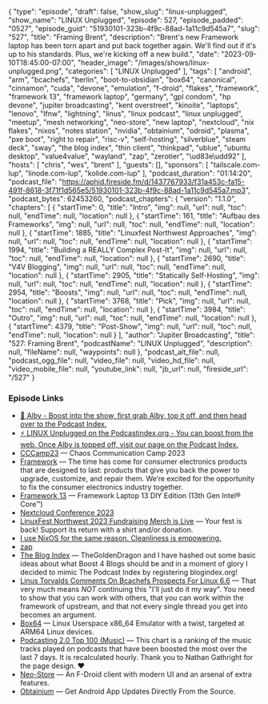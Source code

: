 {
  "type": "episode",
  "draft": false,
  "show_slug": "linux-unplugged",
  "show_name": "LINUX Unplugged",
  "episode": 527,
  "episode_padded": "0527",
  "episode_guid": "51930101-323b-4f9c-88ad-1a11c9d545a7",
  "slug": "527",
  "title": "Framing Brent",
  "description": "Brent's new Framework laptop has been torn apart and put back together again. We'll find out if it's up to his standards. Plus, we're kicking off a new build.",
  "date": "2023-09-10T18:45:00-07:00",
  "header_image": "/images/shows/linux-unplugged.png",
  "categories": [
    "LINUX Unplugged"
  ],
  "tags": [
    "android",
    "arm",
    "bcachefs",
    "berlin",
    "boot-to-obsidian",
    "box64",
    "canonical",
    "cinnamon",
    "cuda",
    "devone",
    "emulation",
    "f-droid",
    "flakes",
    "framework",
    "framework 13",
    "framework laptop",
    "germany",
    "gpl condom",
    "hp devone",
    "jupiter broadcasting",
    "kent overstreet",
    "kinoite",
    "laptops",
    "lenovo",
    "lfnw",
    "lightning",
    "linus",
    "linux podcast",
    "linux unplugged",
    "meetup",
    "mesh networking",
    "neo-store",
    "new laptop",
    "nextcloud",
    "nix flakes",
    "nixos",
    "notes station",
    "nvidia",
    "obtainium",
    "odroid",
    "plasma",
    "pxe boot",
    "right to repair",
    "risc-v",
    "self-hosting",
    "silverblue",
    "steam deck",
    "sway",
    "the blog index",
    "thin client",
    "thinkpad",
    "ublue",
    "ubuntu desktop",
    "value4value",
    "wayland",
    "zap",
    "zerotier",
    "\ud83e\udd92"
  ],
  "hosts": [
    "chris",
    "wes",
    "brent"
  ],
  "guests": [],
  "sponsors": [
    "tailscale.com-lup",
    "linode.com-lup",
    "kolide.com-lup"
  ],
  "podcast_duration": "01:14:20",
  "podcast_file": "https://aphid.fireside.fm/d/1437767933/f31a453c-fa15-491f-8618-3f71f1d565e5/51930101-323b-4f9c-88ad-1a11c9d545a7.mp3",
  "podcast_bytes": 62453260,
  "podcast_chapters": {
    "version": "1.1.0",
    "chapters": [
      {
        "startTime": 0,
        "title": "Intro",
        "img": null,
        "url": null,
        "toc": null,
        "endTime": null,
        "location": null
      },
      {
        "startTime": 161,
        "title": "Aufbau des Frameworks",
        "img": null,
        "url": null,
        "toc": null,
        "endTime": null,
        "location": null
      },
      {
        "startTime": 1885,
        "title": "Linuxfest Northwest Approaches",
        "img": null,
        "url": null,
        "toc": null,
        "endTime": null,
        "location": null
      },
      {
        "startTime": 1994,
        "title": "Building a REALLY Complex Post-It",
        "img": null,
        "url": null,
        "toc": null,
        "endTime": null,
        "location": null
      },
      {
        "startTime": 2690,
        "title": "V4V Blogging",
        "img": null,
        "url": null,
        "toc": null,
        "endTime": null,
        "location": null
      },
      {
        "startTime": 2905,
        "title": "Statically Self-Hosting",
        "img": null,
        "url": null,
        "toc": null,
        "endTime": null,
        "location": null
      },
      {
        "startTime": 2954,
        "title": "Boosts",
        "img": null,
        "url": null,
        "toc": null,
        "endTime": null,
        "location": null
      },
      {
        "startTime": 3768,
        "title": "Pick",
        "img": null,
        "url": null,
        "toc": null,
        "endTime": null,
        "location": null
      },
      {
        "startTime": 3984,
        "title": "Outro",
        "img": null,
        "url": null,
        "toc": null,
        "endTime": null,
        "location": null
      },
      {
        "startTime": 4379,
        "title": "Post-Show",
        "img": null,
        "url": null,
        "toc": null,
        "endTime": null,
        "location": null
      }
    ],
    "author": "Jupiter Broadcasting",
    "title": "527: Framing Brent",
    "podcastName": "LINUX Unplugged",
    "description": null,
    "fileName": null,
    "waypoints": null
  },
  "podcast_alt_file": null,
  "podcast_ogg_file": null,
  "video_file": null,
  "video_hd_file": null,
  "video_mobile_file": null,
  "youtube_link": null,
  "jb_url": null,
  "fireside_url": "/527"
}


### Episode Links

  * [🎉 Alby - Boost into the show, first grab Alby, top it off, and then head over to the Podcast Index.](https://getalby.com/ "🎉 Alby - Boost into the show, first grab Alby, top it off, and then head over to the Podcast Index.")
  * [⚡️ LINUX Unplugged on the Podcastindex.org - You can boost from the web. Once Alby is topped off, visit our page on the Podcast Index.](https://podcastindex.org/podcast/575694 "⚡️ LINUX Unplugged on the Podcastindex.org - You can boost from the web. Once Alby is topped off, visit our page on the Podcast Index.")
  * [CCCamp23](https://events.ccc.de/camp/2023/ "CCCamp23") — Chaos Communication Camp 2023
  * [Framework](https://frame.work/at/en "Framework") — The time has come for consumer electronics products that are designed to last: products that give you back the power to upgrade, customize, and repair them. We’re excited for the opportunity to fix the consumer electronics industry together.
  * [Framework 13](https://frame.work/products/laptop-diy-13-gen-intel "Framework 13") — Framework Laptop 13 DIY Edition (13th Gen Intel® Core™)
  * [Nextcloud Conference 2023](https://nextcloud.com/conference-2023 "Nextcloud Conference 2023")
  * [LinuxFest Northwest 2023 Fundraising Merch is Live](https://www.customink.com/fundraising/lfnw2023 "LinuxFest Northwest 2023 Fundraising Merch is Live") — Your fest is back! Support its return with a shirt and/or donation.
  * [I use NixOS for the same reason. Cleanliness is empowering.](https://news.ycombinator.com/item?id=25027820 "I use NixOS for the same reason. Cleanliness is empowering.")
  * [zap](https://github.com/sudonym-btc/zap "zap")
  * [The Blog Index](https://beardedtek.org/the-blog-index/ "The Blog Index") — TheGoldenDragon and I have hashed out some basic ideas about what Boost 4 Blogs should be and in a moment of glory I decided to mimic The Podcast Index by registering blogindex.org!
  * [Linus Torvalds Comments On Bcachefs Prospects For Linux 6.6](https://www.phoronix.com/news/Linus-Comments-Bcachefs-6.6 "Linus Torvalds Comments On Bcachefs Prospects For Linux 6.6") — That very much means *NOT* continuing this "I'll just do it my way". You need to show that you can work with others, that you can work within the framework of upstream, and that not every single thread you get into becomes an argument.
  * [Box64](https://github.com/ptitSeb/box64 "Box64") — Linux Userspace x86_64 Emulator with a twist, targeted at ARM64 Linux devices.
  * [Podcasting 2.0 Top 100 (Music)](https://stats.podcastindex.org/v4vmusic.html "Podcasting 2.0 Top 100 \(Music\)") — This chart is a ranking of the music tracks played on podcasts that have been boosted the most over the last 7 days. It is recalculated hourly. Thank you to Nathan Gathright for the page design. ❤
  * [Neo-Store](https://github.com/NeoApplications/Neo-Store "Neo-Store") — An F-Droid client with modern UI and an arsenal of extra features.
  * [Obtainium](https://github.com/ImranR98/Obtainium "Obtainium") — Get Android App Updates Directly From the Source.


